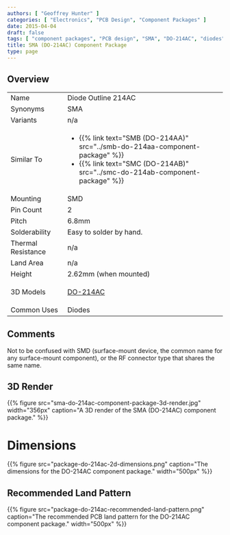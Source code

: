 ```yaml
---
authors: [ "Geoffrey Hunter" ]
categories: [ "Electronics", "PCB Design", "Component Packages" ]
date: 2015-04-04
draft: false
tags: [ "component packages", "PCB design", "SMA", "DO-214AC", "diodes" ]
title: SMA (DO-214AC) Component Package
type: page
---
```


## Overview

<table><tbody ><tr >
<td >Name
</td>
<td >Diode Outline 214AC
</td></tr><tr >
<td >Synonyms
</td>
<td >SMA
</td></tr>
<tr >
<td >Variants
</td>
<td >n/a
</td></tr>
<tr >
<td >Similar To</td>
<td>
  <ul>
    <li>{{% link text="SMB (DO-214AA)" src="../smb-do-214aa-component-package" %}}</li>
    <li>{{% link text="SMC (DO-214AB)" src="../smc-do-214ab-component-package" %}}</li>
  </ul>
</td>
</tr><tr >
<td >Mounting
</td>
<td >SMD
</td></tr><tr >
<td >Pin Count
</td>
<td >2
</td></tr><tr >
<td >Pitch
</td>
<td >6.8mm
</td></tr><tr >
<td >Solderability
</td>
<td >Easy to solder by hand.
</td></tr><tr >
<td >Thermal Resistance
</td>
<td >n/a
</td></tr><tr >
<td >Land Area
</td>
<td >n/a
</td></tr><tr >
<td >Height
</td>
<td >2.62mm (when mounted)
</td></tr><tr >
<td >3D Models
</td>
<td>
<p><a href="http://www.3dcontentcentral.com/download-model.aspx?catalogid=171&amp;id=85501">DO-214AC</a></p>
</td></tr><tr >
<td >Common Uses
</td>
<td>Diodes</td>
</tr>
</tbody>
</table>

## Comments

Not to be confused with SMD (surface-mount device, the common name for any surface-mount component), or the RF connector type that shares the same name.

## 3D Render

{{% figure src="sma-do-214ac-component-package-3d-render.jpg" width="356px" caption="A 3D render of the SMA (DO-214AC) component package."  %}}

# Dimensions

{{% figure src="package-do-214ac-2d-dimensions.png" caption="The dimensions for the DO-214AC component package."  width="500px" %}}

## Recommended Land Pattern

{{% figure src="package-do-214ac-recommended-land-pattern.png" caption="The recommended PCB land pattern for the DO-214AC component package."  width="500px" %}}
